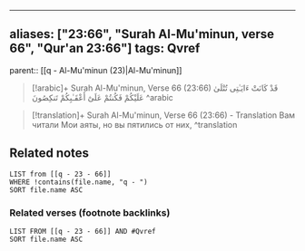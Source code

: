 
---
aliases: ["23:66", "Surah Al-Mu'minun, verse 66", "Qur'an 23:66"]
tags: Qvref
---

parent:: [[q - Al-Mu'minun (23)|Al-Mu'minun]]

> [!arabic]+ Surah Al-Mu'minun, Verse 66 (23:66)
> <span class="quran-arabic">قَدْ كَانَتْ ءَايَـٰتِى تُتْلَىٰ عَلَيْكُمْ فَكُنتُمْ عَلَىٰٓ أَعْقَـٰبِكُمْ تَنكِصُونَ</span>
^arabic

> [!translation]+ Surah Al-Mu'minun, Verse 66 (23:66) - Translation
> Вам читали Мои аяты, но вы пятились от них,
^translation



## Related notes
```dataview
LIST from [[q - 23 - 66]]
WHERE !contains(file.name, "q - ")
SORT file.name ASC
```

### Related verses (footnote backlinks)
```dataview
LIST FROM [[q - 23 - 66]] AND #Qvref
SORT file.name ASC
```

